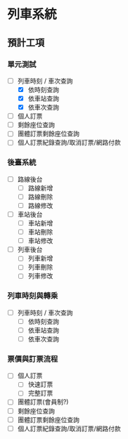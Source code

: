 # 列車系統

## 預計工項

### 單元測試
- [ ] 列車時刻 / 車次查詢
  - [X] 依時刻查詢
  - [X] 依車站查詢
  - [X] 依車次查詢
- [ ] 個人訂票
- [ ] 剩餘座位查詢
- [ ] 團體訂票剩餘座位查詢
- [ ] 個人訂票紀錄查詢/取消訂票/網路付款

### 後臺系統
- [ ] 路線後台
  - [ ] 路線新增
  - [ ] 路線刪除
  - [ ] 路線修改
- [ ] 車站後台
  - [ ] 車站新增
  - [ ] 車站刪除
  - [ ] 車站修改
- [ ] 列車後台
  - [ ] 列車新增
  - [ ] 列車刪除
  - [ ] 列車修改
  
### 列車時刻與轉乘
- [ ] 列車時刻 / 車次查詢
  - [ ] 依時刻查詢 
  - [ ] 依車站查詢 
  - [ ] 依車次查詢 

### 票價與訂票流程
- [ ] 個人訂票
  - [ ] 快速訂票
  - [ ] 完整訂票
- [ ] 團體訂票(會員制?)
- [ ] 剩餘座位查詢
- [ ] 團體訂票剩餘座位查詢
- [ ] 個人訂票紀錄查詢/取消訂票/網路付款
